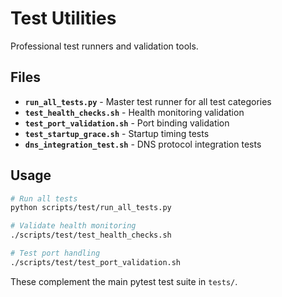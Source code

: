 # Test Utilities

Professional test runners and validation tools.

## Files

- **`run_all_tests.py`** - Master test runner for all test categories
- **`test_health_checks.sh`** - Health monitoring validation
- **`test_port_validation.sh`** - Port binding validation
- **`test_startup_grace.sh`** - Startup timing tests
- **`dns_integration_test.sh`** - DNS protocol integration tests

## Usage

```bash
# Run all tests
python scripts/test/run_all_tests.py

# Validate health monitoring
./scripts/test/test_health_checks.sh

# Test port handling
./scripts/test/test_port_validation.sh
```

These complement the main pytest test suite in `tests/`.
